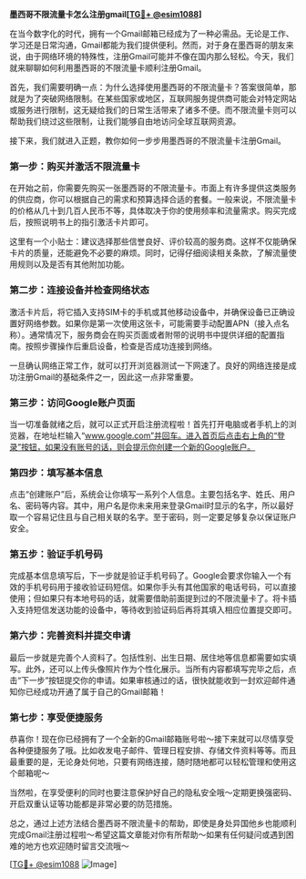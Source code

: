 **墨西哥不限流量卡怎么注册gmail[[TG💪+ @esim1088](https://t.me/s/esim1088)]**

在当今数字化的时代，拥有一个Gmail邮箱已经成为了一种必需品。无论是工作、学习还是日常沟通，Gmail都能为我们提供便利。然而，对于身在墨西哥的朋友来说，由于网络环境的特殊性，注册Gmail可能并不像在国内那么轻松。今天，我们就来聊聊如何利用墨西哥的不限流量卡顺利注册Gmail。

首先，我们需要明确一点：为什么选择使用墨西哥的不限流量卡？答案很简单，那就是为了突破网络限制。在某些国家或地区，互联网服务提供商可能会对特定网站或服务进行限制，这无疑给我们的日常生活带来了诸多不便。而不限流量卡则可以帮助我们绕过这些限制，让我们能够自由地访问全球互联网资源。

接下来，我们就进入正题，教你如何一步步用墨西哥的不限流量卡注册Gmail。

### **第一步：购买并激活不限流量卡**

在开始之前，你需要先购买一张墨西哥的不限流量卡。市面上有许多提供这类服务的供应商，你可以根据自己的需求和预算选择合适的套餐。一般来说，不限流量卡的价格从几十到几百人民币不等，具体取决于你的使用频率和流量需求。购买完成后，按照说明书上的指引激活卡片即可。

这里有一个小贴士：建议选择那些信誉良好、评价较高的服务商。这样不仅能确保卡片的质量，还能避免不必要的麻烦。同时，记得仔细阅读相关条款，了解流量使用规则以及是否有其他附加功能。

### **第二步：连接设备并检查网络状态**

激活卡片后，将它插入支持SIM卡的手机或其他移动设备中，并确保设备已正确设置好网络参数。如果你是第一次使用这张卡，可能需要手动配置APN（接入点名称）。通常情况下，服务商会在购买页面或者附带的说明书中提供详细的配置指南。按照步骤操作后重启设备，检查是否成功连接到网络。

一旦确认网络正常工作，就可以打开浏览器测试一下网速了。良好的网络连接是成功注册Gmail的基础条件之一，因此这一点非常重要。

### **第三步：访问Google账户页面**

当一切准备就绪之后，就可以正式开启注册流程啦！首先打开电脑或者手机上的浏览器，在地址栏输入“www.google.com”并回车。进入首页后点击右上角的“登录”按钮，如果没有账号的话，则会提示你创建一个新的Google账户。

### **第四步：填写基本信息**

点击“创建账户”后，系统会让你填写一系列个人信息。主要包括名字、姓氏、用户名、密码等内容。其中，用户名是你未来用来登录Gmail时显示的名字，所以最好取一个容易记住且与自己相关联的名字。至于密码，则一定要足够复杂以保证账户安全。

### **第五步：验证手机号码**

完成基本信息填写后，下一步就是验证手机号码了。Google会要求你输入一个有效的手机号码用于接收验证码短信。如果你手头有其他国家的电话号码，可以直接使用；但如果只有本地号码的话，就需要借助前面提到过的不限流量卡了。将卡插入支持短信发送功能的设备中，等待收到验证码后再将其填入相应位置提交即可。

### **第六步：完善资料并提交申请**

最后一步就是完善个人资料了。包括性别、出生日期、居住地等信息都需要如实填写。此外，还可以上传头像照片作为个性化展示。当所有内容都填写完毕之后，点击“下一步”按钮提交你的申请。如果审核通过的话，很快就能收到一封欢迎邮件通知你已经成功开通了属于自己的Gmail邮箱！

### **第七步：享受便捷服务**

恭喜你！现在你已经拥有了一个全新的Gmail邮箱账号啦～接下来就可以尽情享受各种便捷服务了哦。比如收发电子邮件、管理日程安排、存储文件资料等等。而且最重要的是，无论身处何地，只要有网络连接，随时随地都可以轻松管理和使用这个邮箱呢～

当然啦，在享受便利的同时也要注意保护好自己的隐私安全哦～定期更换强密码、开启双重认证等功能都是非常必要的防范措施。

总之，通过上述方法结合墨西哥不限流量卡的帮助，即使是身处异国他乡也能顺利完成Gmail注册过程啦～希望这篇文章能对你有所帮助～如果有任何疑问或遇到困难的地方也欢迎随时留言交流哦～

[[TG💪+ @esim1088](https://t.me/s/esim1088) ![Image](https://i.postimg.cc/4NQfJmqS/Snipaste-2025-05-13-00-14-12.png)]